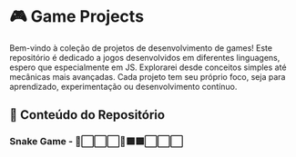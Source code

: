 # 🎮 Game Projects
Bem-vindo à coleção de projetos de desenvolvimento de games! 
Este repositório é dedicado a jogos desenvolvidos em diferentes linguagens, espero que especialmente em JS.
Explorarei desde conceitos simples até mecânicas mais avançadas. 
Cada projeto tem seu próprio foco, seja para aprendizado, experimentação ou desenvolvimento contínuo.

## 📂 Conteúdo do Repositório

### Snake Game - 🍎⬜⬜⬜🐍🟩🟩⬜⬜⬜
